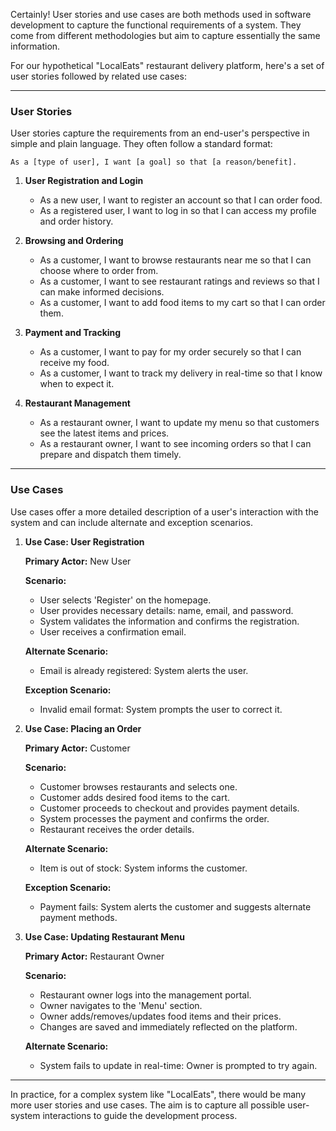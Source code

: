 Certainly! User stories and use cases are both methods used in software development to capture the functional requirements of a system. They come from different methodologies but aim to capture essentially the same information. 

For our hypothetical "LocalEats" restaurant delivery platform, here's a set of user stories followed by related use cases:

---

### **User Stories**

User stories capture the requirements from an end-user's perspective in simple and plain language. They often follow a standard format:

`As a [type of user], I want [a goal] so that [a reason/benefit].`

1. **User Registration and Login**
   - As a new user, I want to register an account so that I can order food.
   - As a registered user, I want to log in so that I can access my profile and order history.

2. **Browsing and Ordering**
   - As a customer, I want to browse restaurants near me so that I can choose where to order from.
   - As a customer, I want to see restaurant ratings and reviews so that I can make informed decisions.
   - As a customer, I want to add food items to my cart so that I can order them.

3. **Payment and Tracking**
   - As a customer, I want to pay for my order securely so that I can receive my food.
   - As a customer, I want to track my delivery in real-time so that I know when to expect it.

4. **Restaurant Management**
   - As a restaurant owner, I want to update my menu so that customers see the latest items and prices.
   - As a restaurant owner, I want to see incoming orders so that I can prepare and dispatch them timely.

---

### **Use Cases**

Use cases offer a more detailed description of a user's interaction with the system and can include alternate and exception scenarios.

1. **Use Case: User Registration**

   **Primary Actor:** New User
   
   **Scenario:** 
   - User selects 'Register' on the homepage.
   - User provides necessary details: name, email, and password.
   - System validates the information and confirms the registration.
   - User receives a confirmation email.
   
   **Alternate Scenario:** 
   - Email is already registered: System alerts the user.
   
   **Exception Scenario:** 
   - Invalid email format: System prompts the user to correct it.

2. **Use Case: Placing an Order**

   **Primary Actor:** Customer
   
   **Scenario:**
   - Customer browses restaurants and selects one.
   - Customer adds desired food items to the cart.
   - Customer proceeds to checkout and provides payment details.
   - System processes the payment and confirms the order.
   - Restaurant receives the order details.
   
   **Alternate Scenario:**
   - Item is out of stock: System informs the customer.
   
   **Exception Scenario:**
   - Payment fails: System alerts the customer and suggests alternate payment methods.

3. **Use Case: Updating Restaurant Menu**

   **Primary Actor:** Restaurant Owner
   
   **Scenario:**
   - Restaurant owner logs into the management portal.
   - Owner navigates to the 'Menu' section.
   - Owner adds/removes/updates food items and their prices.
   - Changes are saved and immediately reflected on the platform.
   
   **Alternate Scenario:**
   - System fails to update in real-time: Owner is prompted to try again.

---

In practice, for a complex system like "LocalEats", there would be many more user stories and use cases. The aim is to capture all possible user-system interactions to guide the development process.
